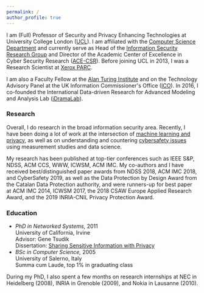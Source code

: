 ```yaml
---
permalink: /
author_profile: true
---
```


I am (Full) Professor of Security and Privacy Enhancing Technologies at University College London ([UCL](http://www.ucl.ac.uk/)). I am affiliated with the [Computer Science Department](http://www.cs.ucl.ac.uk/) and currently serve as Head of the [Information Security Research Group](http://sec.cs.ucl.ac.uk/) and Director of the Academic Center of Excellence in Cyber Security Research ([ACE-CSR](http://sec.cs.ucl.ac.uk/ace_csr/)). 
Before joining UCL in 2013, I was a Research Scientist at [Xerox PARC](http://www.parc.com/).

I am also a Faculty Fellow at the [Alan Turing Institute](https://emilianodc.com/index.html) and on the Technology Advisory Panel at the UK Information Commissioner's Office ([ICO](https://ico.org.uk/)). In 2016, I co-founded the International Data-driven Research for Advanced Modeling and Analysis Lab ([iDramaLab](https://idrama.science/)).

### Research

Overall, I do research in the broad information security area. Recently, I have been doing a lot of work at the intersection of [machine learning and privacy](https://emilianodc.com/privacyML), as well as on understanding and countering [cybersafety issues](https://emilianodc.com/cybersafety/) using measurement studies and data science.

My research has been published at top-tier conferences such as IEEE S&P, NDSS, ACM CCS, WWW, ICWSM, ACM IMC. My co-authors and I have received best/distinguished paper awards from NDSS 2018, ACM IMC 2018, and CyberSafety 2019, as well as the Data Protection by Design Award from the Catalan Data Protection authority, and were runners-up for best paper at ACM IMC 2014, ICWSM 2017, the 2018 CSAW Europe Applied Research Award, and the 2019 INRIA-CNIL Privacy Protection Award.

### Education
- *PhD in Networked Systems,* 2011   
  University of California, Irvine  
  Advisor: Gene Tsudik  
  Dissertation: [Sharing Sensitive Information with Privacy](https://emilianodc.com/PAPERS/dissertation.pdf) 
- *BSc in Computer Science,* 2005  
  University of Salerno, Italy  
  Summa cum Laude, top 1% in graduating class
 
During my PhD, I also spent a few months on research internships at NEC in Heidelberg (2008), INRIA in Grenoble (2009), and Nokia in Lausanne (2010).


<!--### Recent News
-	Paper studying QAnon on Voat accepted at [TheWebConf 2021](https://www2021.thewebconf.org/) &ndash; congrats Antonis!
-	We have created a Slack for cybersafety researchers &ndash; see [here](https://idrama.science/cybersafety-slack) if you'd like to join
-	Paper accepted at [CSCW 2021](http://cscw.acm.org/2021): "Dissecting the Meme Magic: Understanding Indicators of Virality in Image Memes" &ndash; congrats Cici and Ihab!
-	Another paper accepted at [ICWSM 2021](https://www.icwsm.org/): "Understanding the Use of Fauxtography on Social Media" – congrats Yuping and Fati!
-	Excited to be part of be a co-lead of [REPHRAIN](https://www.rephrain.ac.uk/), a new research center supported by a £7M UKRI investment on Protecting Citizens Online, funding cutting-edge research on privacy and online harms
-	With Preslav Nakov, I will be co-chairing the 2nd Conference on Truth and Trust Online ([TTO 2020](http://truthandtrustonline.com/)); submit great papers and talk proposals!
-	Paper accepted at [ICWSM 2021](https://www.icwsm.org/): "The Evolution of the Manosphere Across the Web" & ndash; congrats Manoel!
-	Paper accepted at [ACM TWEB](https://dl.acm.org/journal/tweb): "Analyzing Genetic Testing Discourse on the Web Through the Lens of Twitter, Reddit, and 4chan" &ndash; congrats Alex!
-	I wrote a "review" paper on privacy in machine learning with the Turing, it's now available [here](https://arxiv.org/abs/2005.08679)
-	I will be on sabbatical in 2020/21
-	Paper accepted at [ACM SIGMETRICS 2020](https://www.sigmetrics.org/sigmetrics2020/): Measuring Membership Privacy on Aggregate Location Time-Series &ndash; congrats Apostolos!
-	Our NDSS'18 paper on membership inference against aggregate location time series was runner-up for the [2019 INRIA-CNIL Privacy Protection Award](https://www.cnil.fr/en/inria-and-cnil-award-2019-privacy-protection-prize-european-research-team)
-	Three papers accepted at [ICWSM 2020](https://icwsm.org/): congrats Alexandros, Antonis, and Savvas!  
-	Joined the PC of [S&P 2021](https://www.ieee-security.org/TC/SP2021/) -->
